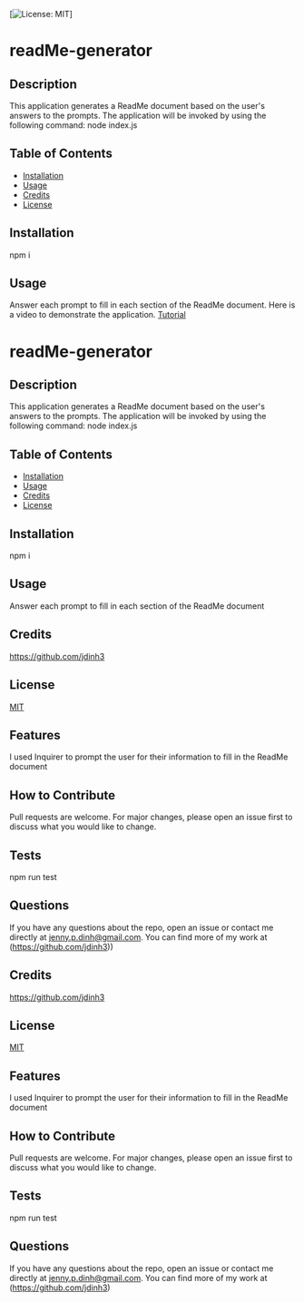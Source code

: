 [![License: MIT](https://img.shields.io/badge/License-MIT-yellow.svg)]

  # readMe-generator

  ## Description
  This application generates a ReadMe document based on the user's answers to the prompts. The application will be invoked by using the following command: node index.js

  ## Table of Contents 
  - [Installation](#installation)
  - [Usage](#usage)
  - [Credits](#credits)
  - [License](#license)

  ## Installation
  npm i
  
  ## Usage
  Answer each prompt to fill in each section of the ReadMe document. Here is a video to demonstrate the application. [Tutorial](https://drive.google.com/file/d/1JpuLA8JFvdo89RkCR170Ekz7gcu_QbQA/view)

  # readMe-generator

  ## Description
  This application generates a ReadMe document based on the user's answers to the prompts. The application will be invoked by using the following command: node index.js

  ## Table of Contents 
  - [Installation](#installation)
  - [Usage](#usage)
  - [Credits](#credits)
  - [License](#license)

  ## Installation
  npm i
  
  ## Usage
  Answer each prompt to fill in each section of the ReadMe document

  ## Credits
 https://github.com/jdinh3

## License
[MIT](https://opensource.org/licenses/MIT)
  
  ## Features
  I used Inquirer to prompt the user for their information to fill in the ReadMe document

  ## How to Contribute
  Pull requests are welcome. For major changes, please open an issue first to discuss what you would like to change.

  ## Tests
  npm run test

  ## Questions

  If you have any questions about the repo, open an issue or contact me directly at jenny.p.dinh@gmail.com. You can find more of my work at (https://github.com/jdinh3))

  ## Credits
 https://github.com/jdinh3

## License
[MIT](https://opensource.org/licenses/MIT)
  
  ## Features
  I used Inquirer to prompt the user for their information to fill in the ReadMe document

  ## How to Contribute
  Pull requests are welcome. For major changes, please open an issue first to discuss what you would like to change.

  ## Tests
  npm run test

  ## Questions

  If you have any questions about the repo, open an issue or contact me directly at jenny.p.dinh@gmail.com. You can find more of my work at (https://github.com/jdinh3)